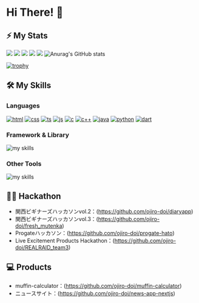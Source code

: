 # Hi There! 👋

## ⚡ My Stats

![](http://github-profile-summary-cards.vercel.app/api/cards/profile-details?username=ojiro-doi&&theme=onedark)
![](http://github-profile-summary-cards.vercel.app/api/cards/repos-per-language?username=ojiro-doi&&theme=onedark)
![](http://github-profile-summary-cards.vercel.app/api/cards/most-commit-language?username=ojiro-doi&&theme=onedark)
![](http://github-profile-summary-cards.vercel.app/api/cards/stats?username=ojiro-doi&&theme=onedark)
![](http://github-profile-summary-cards.vercel.app/api/cards/productive-time?username=ojiro-doi&&theme=onedark&utcOffset=9)
![Anurag's GitHub stats](https://github-readme-stats.vercel.app/api?username=ojiro-doi&count_private=true&show_icons=true&bg_color=000000&hide_border=true&title_color=7fff00&icon_color=238636&text_color=ffffff)

[![trophy](https://github-profile-trophy.vercel.app/?username=ojiro-doi&theme=onedark&column=8)](https://github.com/ryo-ma/github-profile-trophy)

<!-- ### Contributions
![]() -->



## 🛠️ My Skills 


### Languages
[![html](https://skillicons.dev/icons?theme=light&i=html)](https://skillicons.dev/icons?theme=light&i=html)
[![css](https://skillicons.dev/icons?theme=light&i=css)](https://skillicons.dev/icons?theme=light&i=css)
[![ts](https://skillicons.dev/icons?theme=light&i=ts)](https://skillicons.dev/icons?theme=light&i=ts)
[![js](https://skillicons.dev/icons?theme=light&i=js)](https://skillicons.dev/icons?theme=light&i=js)
[![c](https://skillicons.dev/icons?theme=light&i=c)](https://skillicons.dev/icons?theme=light&i=c)
[![c++](https://skillicons.dev/icons?theme=light&i=cpp)](https://skillicons.dev/icons?theme=light&i=cpp)
[![java](https://skillicons.dev/icons?theme=light&i=java)](https://skillicons.dev/icons?theme=light&i=java)
[![python](https://skillicons.dev/icons?theme=light&i=python)](https://skillicons.dev/icons?theme=light&i=python)
[![dart](https://skillicons.dev/icons?theme=light&i=dart)](https://skillicons.dev/icons?theme=light&i=dart)


### Framework & Library
<img alt="my skills" src="https://skillicons.dev/icons?theme=light&perline=8&i=tailwindcss,react,nextjs,flask,flutter" />


### Other Tools
<img alt="my skills" src="https://skillicons.dev/icons?theme=light&perline=&i=figma,notion,git,github,docker,jest,cypress,vercel" />


## 🏃‍♀️ Hackathon
- 関西ビギナーズハッカソンvol.2：(https://github.com/ojiro-doi/diaryapp)
- 関西ビギナーズハッカソンvol.3：(https://github.com/ojiro-doi/fresh_mutenka)
- Progateハッカソン：(https://github.com/ojiro-doi/progate-hato)
- Live Excitement Products Hackathon：(https://github.com/ojiro-doi/REALRAID_team3)

## 💻 Products
- muffin-calculator：(https://github.com/ojiro-doi/muffin-calculator)
- ニュースサイト：(https://github.com/ojiro-doi/news-app-nextjs)